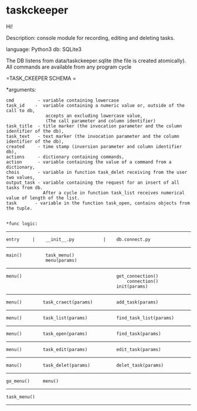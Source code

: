 # taskckeeper

Hi!

Description: console module for recording, editing and deleting tasks.

language: Python3
db: SQLite3

The DB listens from data/taskckeeper.sqlite (the file is created atomically).
All commands are available from any program cycle

=TASK_CKEEPER SCHEMA =

*arguments:
    
    cmd         - variable containing lowercase
    task_id    -  variable containing a numeric value or, outside of the call to db,
                   accepts an excluding lowercase value,
                   (The call parameter and column identifier)
    task_title  - title marker (the invocation parameter and the column identifier of the db),
    task_text   - text marker (the invocation parameter and the column identifier of the db),
    created     - time stamp (inversion parameter and column identifier db),
    actions     - dictionary containing commands,
    action      - variable containing the value of a command from a dictionary,
    chois       - variable in function task_delet receiving from the user two values,
    output_task - variable containing the request for an insert of all tasks from db.
                  After a cycle in function task_list receives numerical value of length of the list.
    task       - variable in the function task_open, contains objects from the tuple.
    
    
    *func logic:
____________________________________________________________________   
    entry     |    __init__.py           |    db.connect.py         
--------------------------------------------------------------------
    main()         task_menu()         
                   menu(params)        
--------------------------------------------------------------------
    menu()                                    get_connection() 
                                                  connection()
                                              init(params)
--------------------------------------------------------------------
    menu()        task_craect(params)         add_task(params) 
-------------------------------------------------------------------- 
    menu()        task_list(params)           find_task_list(params)
--------------------------------------------------------------------
    menu()        task_open(params)           find_task(params)
--------------------------------------------------------------------
    menu()        task_edit(params)           edit_task(params)
--------------------------------------------------------------------
    manu()        task_delet(params)          delet_task(params)
--------------------------------------------------------------------
    go_menu()     menu()        
--------------------------------------------------------------------
    task_menu()          
--------------------------------------------------------------------
